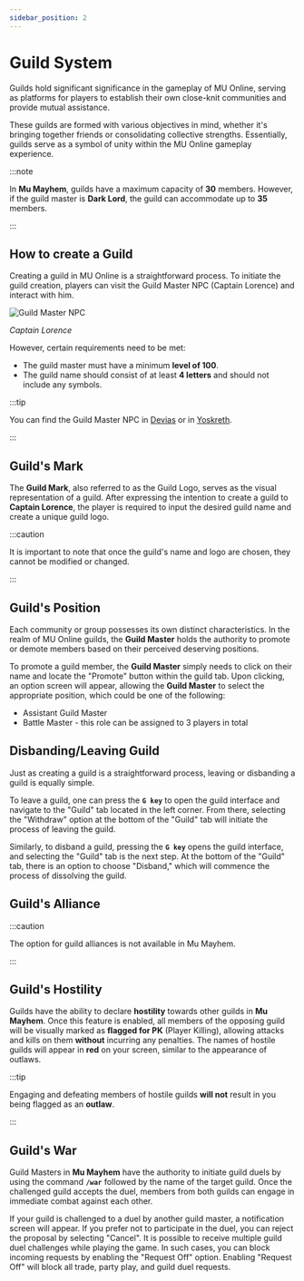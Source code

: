 ```yaml
---
sidebar_position: 2
---
```


# Guild System

Guilds hold significant significance in the gameplay of MU Online, serving as platforms for players to establish their own close-knit communities and provide mutual assistance.

These guilds are formed with various objectives in mind, whether it's bringing together friends or consolidating collective strengths. Essentially, guilds serve as a symbol of unity within the MU Online gameplay experience.

:::note

In **Mu Mayhem**, guilds have a maximum capacity of **30** members. However, if the guild master is **Dark Lord**, the guild can accommodate up to **35** members.

:::

## How to create a Guild

Creating a guild in MU Online is a straightforward process. To initiate the guild creation, players can visit the Guild Master NPC (Captain Lorence) and interact with him.

![Guild Master NPC](/img/npc/guild-master.jpg)

_Captain Lorence_

However, certain requirements need to be met:

- The guild master must have a minimum **level of 100**.
- The guild name should consist of at least **4 letters** and should not include any symbols.

:::tip

You can find the Guild Master NPC in [Devias](/maps/devias) or in [Yoskreth](/maps/yoskreth).

:::

## Guild's Mark

The **Guild Mark**, also referred to as the Guild Logo, serves as the visual representation of a guild. After expressing the intention to create a guild to **Captain Lorence**, the player is required to input the desired guild name and create a unique guild logo.

:::caution

It is important to note that once the guild's name and logo are chosen, they cannot be modified or changed.

:::

## Guild's Position

Each community or group possesses its own distinct characteristics. In the realm of MU Online guilds, the **Guild Master** holds the authority to promote or demote members based on their perceived deserving positions.

To promote a guild member, the **Guild Master** simply needs to click on their name and locate the "Promote" button within the guild tab. Upon clicking, an option screen will appear, allowing the **Guild Master** to select the appropriate position, which could be one of the following:

- Assistant Guild Master
- Battle Master - this role can be assigned to 3 players in total

## Disbanding/Leaving Guild

Just as creating a guild is a straightforward process, leaving or disbanding a guild is equally simple.

To leave a guild, one can press the **`G key`** to open the guild interface and navigate to the "Guild" tab located in the left corner. From there, selecting the "Withdraw" option at the bottom of the "Guild" tab will initiate the process of leaving the guild.

Similarly, to disband a guild, pressing the **`G key`** opens the guild interface, and selecting the "Guild" tab is the next step. At the bottom of the "Guild" tab, there is an option to choose "Disband," which will commence the process of dissolving the guild.

## Guild's Alliance

:::caution

The option for guild alliances is not available in Mu Mayhem.

:::

## Guild's Hostility

Guilds have the ability to declare **hostility** towards other guilds in **Mu Mayhem**. Once this feature is enabled, all members of the opposing guild will be visually marked as **flagged for PK** (Player Killing), allowing attacks and kills on them **without** incurring any penalties. The names of hostile guilds will appear in **red** on your screen, similar to the appearance of outlaws.

:::tip

Engaging and defeating members of hostile guilds **will not** result in you being flagged as an **outlaw**.

:::

## Guild's War

Guild Masters in **Mu Mayhem** have the authority to initiate guild duels by using the command **`/war`** followed by the name of the target guild. Once the challenged guild accepts the duel, members from both guilds can engage in immediate combat against each other.

If your guild is challenged to a duel by another guild master, a notification screen will appear. If you prefer not to participate in the duel, you can reject the proposal by selecting "Cancel". It is possible to receive multiple guild duel challenges while playing the game. In such cases, you can block incoming requests by enabling the "Request Off" option. Enabling "Request Off" will block all trade, party play, and guild duel requests.
